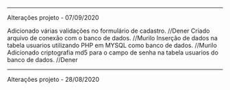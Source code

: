 ---------------------------------------------------------------
Alterações projeto - 07/09/2020

Adicionado várias validações no formulário de cadastro. //Dener
Criado arquivo de conexão com o banco de dados. //Murilo
Inserção de dados na tabela usuarios utilizando PHP em MYSQL como banco de dados. //Murilo
Adicionado criptografia md5 para o campo de senha na tabela usuarios do banco de dados. //Dener

----------------------------------------------------------------

Alterações projeto - 28/08/2020
